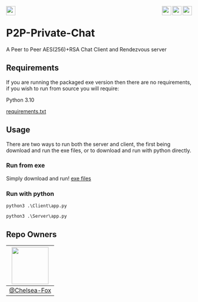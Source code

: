 <img align="left" height="25px" src="https://github.com/Foxtrt-com/P2P-Private-Chat/actions/workflows/codeql-analysis.yml/badge.svg?branch=master" />
<img align="right" height="25px" src="https://img.shields.io/badge/Python-FFD43B?style=for-the-badge&logo=python&logoColor=blue" />
<img align="right" height="25px" src="https://hits.seeyoufarm.com/api/count/incr/badge.svg?url=https%3A%2F%2Fgithub.com%2FFoxtrt-com%2FP2P-Private-Chat%2F&count_bg=%2379C83D&title_bg=%23555555&icon=github.svg&icon_color=%23E7E7E7&title=Hits&edge_flat=true"/>
<img align="right" height="25px" src="https://img.shields.io/badge/Version-v1.0.0-blue?style=flat-square"/>
<br />

# P2P-Private-Chat

A Peer to Peer AES(256)+RSA Chat Client and Rendezvous server

## Requirements
If you are running the packaged exe version then there are no requirements, if you wish to run from source you will require:

Python 3.10

[requirements.txt](https://github.com/Foxtrt-com/P2P-Private-Chat/blob/master/requirements.txt)

## Usage
There are two ways to run both the server and client, the first being download and run the exe files, or to download and run with python directly.
### Run from exe
Simply download and run!
[exe files](https://github.com/Foxtrt-com/P2P-Private-Chat/releases)

### Run with python
```
python3 .\Client\app.py
```
```
python3 .\Server\app.py
```

## Repo Owners
|<img height="auto" width="100" src="https://avatars.githubusercontent.com/u/74470736" />|
|-|
|[@Chelsea-Fox](https://github.com/Chelsea-Fox)|
